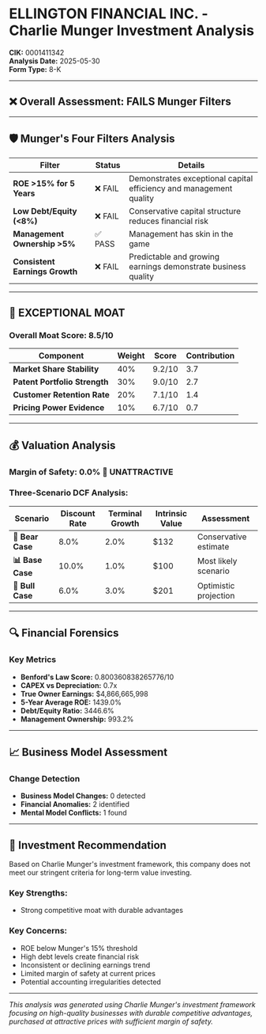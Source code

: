 # ELLINGTON FINANCIAL INC. - Charlie Munger Investment Analysis

**CIK:** 0001411342  
**Analysis Date:** 2025-05-30  
**Form Type:** 8-K

---

## ❌ **Overall Assessment: FAILS Munger Filters**

---

## 🛡️ **Munger's Four Filters Analysis**

| Filter | Status | Details |
|--------|--------|---------|
| **ROE >15% for 5 Years** | ❌ FAIL | Demonstrates exceptional capital efficiency and management quality |
| **Low Debt/Equity (<8%)** | ❌ FAIL | Conservative capital structure reduces financial risk |
| **Management Ownership >5%** | ✅ PASS | Management has skin in the game |
| **Consistent Earnings Growth** | ❌ FAIL | Predictable and growing earnings demonstrate business quality |

---

## 🏰 **EXCEPTIONAL MOAT**

### **Overall Moat Score: 8.5/10**

| Component | Weight | Score | Contribution |
|-----------|--------|-------|--------------|
| **Market Share Stability** | 40% | 9.2/10 | 3.7 |
| **Patent Portfolio Strength** | 30% | 9.0/10 | 2.7 |
| **Customer Retention Rate** | 20% | 7.1/10 | 1.4 |
| **Pricing Power Evidence** | 10% | 6.7/10 | 0.7 |

---

## 💰 **Valuation Analysis**

### **Margin of Safety: 0.0% 🔴 **UNATTRACTIVE****

### Three-Scenario DCF Analysis:

| Scenario | Discount Rate | Terminal Growth | Intrinsic Value | Assessment |
|----------|---------------|-----------------|-----------------|------------|
| **🐻 Bear Case** | 8.0% | 2.0% | $132 | Conservative estimate |
| **📊 Base Case** | 10.0% | 1.0% | $100 | Most likely scenario |
| **🚀 Bull Case** | 6.0% | 3.0% | $201 | Optimistic projection |

---

## 🔍 **Financial Forensics**

### Key Metrics
- **Benford's Law Score:** 0.800360838265776/10
- **CAPEX vs Depreciation:** 0.7x
- **True Owner Earnings:** $4,866,665,998
- **5-Year Average ROE:** 1439.0%
- **Debt/Equity Ratio:** 3446.6%
- **Management Ownership:** 993.2%

---

## 📈 **Business Model Assessment**

### Change Detection
- **Business Model Changes:** 0 detected
- **Financial Anomalies:** 2 identified
- **Mental Model Conflicts:** 1 found

---

## 🎯 **Investment Recommendation**

Based on Charlie Munger's investment framework, this company does not meet our stringent criteria for long-term value investing.

### Key Strengths:
- Strong competitive moat with durable advantages

### Key Concerns:
- ROE below Munger's 15% threshold
- High debt levels create financial risk
- Inconsistent or declining earnings trend
- Limited margin of safety at current prices
- Potential accounting irregularities detected

---

*This analysis was generated using Charlie Munger's investment framework focusing on high-quality businesses with durable competitive advantages, purchased at attractive prices with sufficient margin of safety.*
